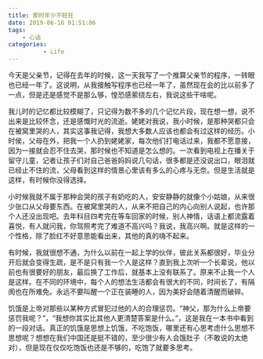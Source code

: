 ```yaml
---
title: 那时年少不轻狂
date: 2019-06-16 01:51:06
tags: 
    - 心话
categories: 
          - Life
---
```

今天是父亲节，记得在去年的时候，这一天我写了一个推算父亲节的程序，一转眼也已经一年了。这说明，从我接触写程序也已经一年了，虽然现在会的比以前多了一点，但是还是感觉不是那么够，惶恐感萦绕左右，我说这些干啥呢。<!--more-->

我儿时的记忆都比较模糊了，只记得为数不多的几个记忆片段，现在想一想，说不出来是比较怀念，还是感慨时光的流逝。姥姥对我说，我小时候，是那种哭都只会在被窝里哭的人，其实这事我记得，我想大多数人应该也都会有过这样的经历。小时侯，父母在外，把我一个人扔到姥姥家，每次他们打电话过来，我都不愿意接，因为一接就会忍不住去哭，那时候也不知道是怎么想的。一次看到电视上在播关于留守儿童，记者让孩子们对自己爸爸妈妈说几句话，很多都是还没说出口，眼泪就已经止不住的流，父母看到这样的情景心里该有多么的心疼与无奈。但是生活就是这样，有时候你没得选择。

小时候我就不属于那种会哭的孩子有奶吃的人，安安静静的就像个小姑娘，从来很少张口从父母要东西。在被窝里哭的人，从来不把自己的内心向别人说起，也许那个人还没出现吧。去年科目四考完在等车回家的时候，别人神情，话语上都流露着喜悦，有人就问我，你驾照考完了难道不高兴吗？我说，我高兴啊。就是这样的一个性格，除了脸红不好意思能看出来，其他的真的嗨不起来。

有时候，我就很想不通，为什么以前在一起上学的伙伴，彼此关系都很好，毕业分开后就会变得生疏，是不是只有我一个人是这样？直到我上次听一个长辈说，他以前也有很要好的朋友，最后换了工作后，就基本上没有联系了。原来不止我一个人是这样。在不同的环境中，每个人的想法生活都会有很大的不同，时间长了，有隔阂也在所难免。永远不要叫醒一个正在装睡的人，因为美好会随着清醒而破碎。

饥饿是上帝对那些以某种方式冒犯过他的人的合理惩罚。“神父，那为什么上帝要惩罚我呢？”，“我想你其实比其他人更清楚答案是什么。”，这是我在一本书中看到的一段对话。真正的饥饿是思想上饥饿，不吃饱饭，哪里还有心思考虑什么思想不思想呢？想想在我们中国还是挺不错的，至少很少有人会饿肚子（不敢说的太绝对），但是现在仅仅吃饱饭也还是不够的，吃饱了就要多思考。

 

